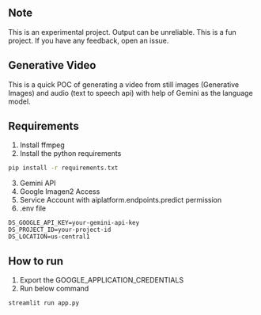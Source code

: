 Note
---
This is an experimental project. Output can be unreliable. This is a fun project. If you have any feedback, open an issue.


Generative Video
---

This is a quick POC of generating a video from still images (Generative Images) and audio (text to speech api) with help of Gemini as the language model.

Requirements
---

1. Install ffmpeg
2. Install the python requirements
```bash
pip install -r requirements.txt
```
3. Gemini API
4. Google Imagen2 Access
5. Service Account with aiplatform.endpoints.predict permission
6. .env file
```
DS_GOOGLE_API_KEY=your-gemini-api-key
DS_PROJECT_ID=your-project-id
DS_LOCATION=us-central1
```

How to run
---

1. Export the GOOGLE_APPLICATION_CREDENTIALS
2. Run below command
```bash
streamlit run app.py
```

